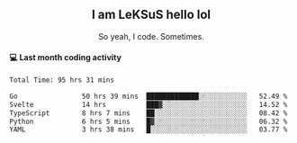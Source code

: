 <h2 align="center">I am LeKSuS hello lol</h2>
<p align="center">So yeah, I code. Sometimes.</p>

#### :computer: Last month coding activity
<!--START_SECTION:waka-->

```txt
Total Time: 95 hrs 31 mins

Go                50 hrs 39 mins  █████████████░░░░░░░░░░░░   52.49 %
Svelte            14 hrs          ███▓░░░░░░░░░░░░░░░░░░░░░   14.52 %
TypeScript        8 hrs 7 mins    ██░░░░░░░░░░░░░░░░░░░░░░░   08.42 %
Python            6 hrs 5 mins    █▓░░░░░░░░░░░░░░░░░░░░░░░   06.32 %
YAML              3 hrs 38 mins   █░░░░░░░░░░░░░░░░░░░░░░░░   03.77 %
```

<!--END_SECTION:waka-->
